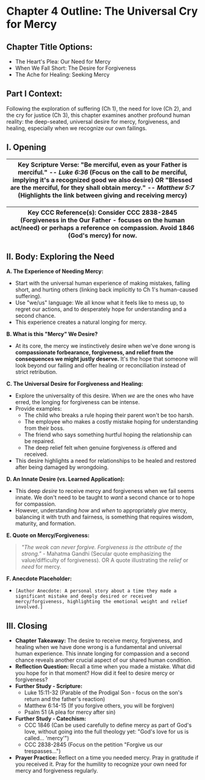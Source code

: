# Chapter 4 Outline: The Universal Cry for Mercy

## Chapter Title Options:
*   The Heart's Plea: Our Need for Mercy
*   When We Fall Short: The Desire for Forgiveness
*   The Ache for Healing: Seeking Mercy

## Part I Context:
Following the exploration of suffering (Ch 1), the need for love (Ch 2), and the cry for justice (Ch 3), this chapter examines another profound human reality: the deep-seated, universal desire for mercy, forgiveness, and healing, especially when we recognize our own failings.

## I. Opening

| **Key Scripture Verse**: "Be merciful, even as your Father is merciful." -- _Luke 6:36_ (Focus on the call to *be* merciful, implying it's a recognized good we also desire) OR "Blessed are the merciful, for they shall obtain mercy." -- _Matthew 5:7_ (Highlights the link between giving and receiving mercy) |
| --- |

| **Key CCC Reference(s)**: Consider CCC 2838-2845 (Forgiveness in the Our Father - focuses on the human act/need) or perhaps a reference on compassion. Avoid 1846 (God's mercy) for now. |
| --- |



## II. Body: Exploring the Need

**A. The Experience of Needing Mercy:**
*   Start with the universal human experience of making mistakes, falling short, and hurting others (linking back implicitly to Ch 1's human-caused suffering).
*   Use "we/us" language: We all know what it feels like to mess up, to regret our actions, and to desperately hope for understanding and a second chance.
*   This experience creates a natural longing for mercy.

**B. What is this "Mercy" We Desire?**
*   At its core, the mercy we instinctively desire when we've done wrong is **compassionate forbearance, forgiveness, and relief from the consequences we might justly deserve.** It's the hope that someone will look beyond our failing and offer healing or reconciliation instead of strict retribution.

**C. The Universal Desire for Forgiveness and Healing:**
*   Explore the universality of this desire. When *we* are the ones who have erred, the longing for forgiveness can be intense.
*   Provide examples:
    *   The child who breaks a rule hoping their parent won't be too harsh.
    *   The employee who makes a costly mistake hoping for understanding from their boss.
    *   The friend who says something hurtful hoping the relationship can be repaired.
    *   The deep relief felt when genuine forgiveness *is* offered and received.
*   This desire highlights a need for relationships to be healed and restored after being damaged by wrongdoing.

**D. An Innate Desire (vs. Learned Application):**
*   This deep *desire* to receive mercy and forgiveness when we fail seems innate. We don't need to be taught to *want* a second chance or to hope for compassion.
*   However, understanding *how* and *when* to appropriately *give* mercy, balancing it with truth and fairness, is something that requires wisdom, maturity, and formation.

**E. Quote on Mercy/Forgiveness:**
> _"The weak can never forgive. Forgiveness is the attribute of the strong."_ - Mahatma Gandhi (Secular quote emphasizing the value/difficulty of forgiveness). OR
> A quote illustrating the *relief* or *need* for mercy.

**F. Anecdote Placeholder:**
*   `[Author Anecdote: A personal story about a time they made a significant mistake and deeply desired or received mercy/forgiveness, highlighting the emotional weight and relief involved.]`

## III. Closing

*   **Chapter Takeaway:** The desire to receive mercy, forgiveness, and healing when we have done wrong is a fundamental and universal human experience. This innate longing for compassion and a second chance reveals another crucial aspect of our shared human condition.
*   **Reflection Question:** Recall a time when you made a mistake. What did you hope for in that moment? How did it feel to desire mercy or forgiveness?
*   **Further Study - Scripture:**
    *   Luke 15:11-32 (Parable of the Prodigal Son - focus on the son's return and the father's reaction)
    *   Matthew 6:14-15 (If you forgive others, you will be forgiven)
    *   Psalm 51 (A plea for mercy after sin)
*   **Further Study - Catechism:**
    *   CCC 1846 (Can be used carefully to define mercy as part of God's love, without going into the full theology yet: "God's love for us is called... 'mercy'")
    *   CCC 2838-2845 (Focus on the petition "Forgive us our trespasses...")
*   **Prayer Practice:** Reflect on a time you needed mercy. Pray in gratitude if you received it. Pray for the humility to recognize your own need for mercy and forgiveness regularly.
